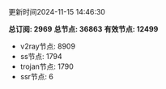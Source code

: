更新时间2024-11-15 14:46:30

**总订阅: 2969**
**总节点: 36863**
**有效节点: 12499**
- v2ray节点: 8909
- ss节点: 1794
- trojan节点: 1790
- ssr节点: 6
